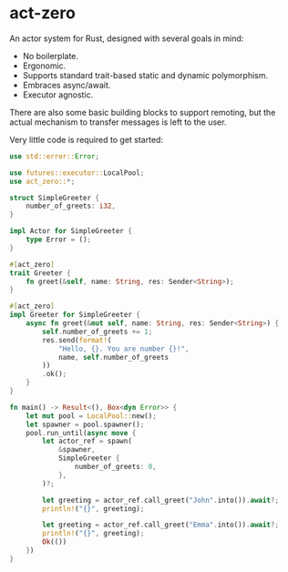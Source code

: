 # act-zero

An actor system for Rust, designed with several goals in mind:

- No boilerplate.
- Ergonomic.
- Supports standard trait-based static and dynamic polymorphism.
- Embraces async/await.
- Executor agnostic.

There are also some basic building blocks to support remoting, but the actual
mechanism to transfer messages is left to the user.

Very little code is required to get started:

```rust
use std::error::Error;

use futures::executor::LocalPool;
use act_zero::*;

struct SimpleGreeter {
    number_of_greets: i32,
}

impl Actor for SimpleGreeter {
    type Error = ();
}

#[act_zero]
trait Greeter {
    fn greet(&self, name: String, res: Sender<String>);
}

#[act_zero]
impl Greeter for SimpleGreeter {
    async fn greet(&mut self, name: String, res: Sender<String>) {
        self.number_of_greets += 1;
        res.send(format!(
            "Hello, {}. You are number {}!",
            name, self.number_of_greets
        ))
        .ok();
    }
}

fn main() -> Result<(), Box<dyn Error>> {
    let mut pool = LocalPool::new();
    let spawner = pool.spawner();
    pool.run_until(async move {
        let actor_ref = spawn(
            &spawner,
            SimpleGreeter {
                number_of_greets: 0,
            },
        )?;

        let greeting = actor_ref.call_greet("John".into()).await?;
        println!("{}", greeting);

        let greeting = actor_ref.call_greet("Emma".into()).await?;
        println!("{}", greeting);
        Ok(())
    })
}
```
